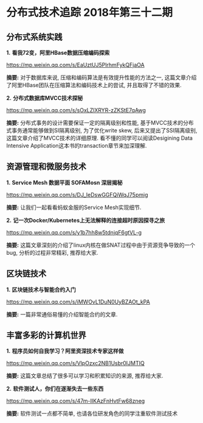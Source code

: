 # 分布式技术追踪 2018年第三十二期

## 分布式系统实践
**1.** **看我72变，阿里HBase数据压缩编码探索**

https://mp.weixin.qq.com/s/EaUztUJ5PlrhmFykQFjaOA

**摘要:** 对于数据库来说, 压缩和编码算法是有效提升性能的方法之一, 这篇文章介绍了阿里HBase团队在压缩算法和编码技术上的尝试, 并且取得了不错的效果.

**2.** **分布式数据库MVCC技术探秘**

https://mp.weixin.qq.com/s/sOxLZlXRYR-zZKStE7qAwg

**摘要:** 分布式事务的设计需要保证一定的隔离级别和性能, 基于MVCC技术的分布式事务通常能够做到SI隔离级别, 为了优化write skew, 后来又提出了SSI隔离级别, 这篇文章介绍了MVCC技术的详细原理. 看不懂的同学可以阅读Desigining Data Intensive Application这本书的transaction章节来加深理解.

## 资源管理和微服务技术
**1.** **Service Mesh 数据平面 SOFAMosn 深层揭秘**

https://mp.weixin.qq.com/s/DJ_IeDswGGFQiWqJ75pmig

**摘要:** 让我们一起看看蚂蚁金服的Service Mesh实现细节.

**2.** **记一次Docker/Kubernetes上无法解释的连接超时原因探寻之旅**

https://mp.weixin.qq.com/s/y1b7hh8w5tdnjqF6gtVL-g

**摘要:** 这篇文章深刻的介绍了linux内核在做SNAT过程中由于资源竞争导致的一个bug, 分析的过程非常精彩, 推荐给大家.

## 区块链技术
**1.** **区块链技术与智能合约入门**

https://mp.weixin.qq.com/s/iMWOvL1DuN0UyBZAOt_kPA

**摘要:** 一篇非常通俗易懂的介绍智能合约的文章.



## 丰富多彩的计算机世界
**1.** **程序员如何自我学习？阿里资深技术专家这样做**

https://mp.weixin.qq.com/s/VlpOzxc2NB1Usbr0IJMTIQ

**摘要:** 这篇文章总结了很多可以学习和积累知识的来源, 推荐给大家.

**2.** **软件测试人，你们在逐渐失去一些东西**

https://mp.weixin.qq.com/s/47m-IIKAzFnHvtFw68zneg

**摘要:** 软件测试一点都不简单, 也请各位研发角色的同学注重软件测试技术
